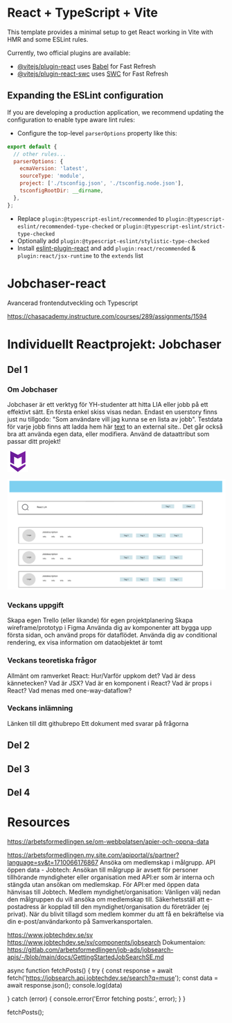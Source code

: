 # React + TypeScript + Vite

This template provides a minimal setup to get React working in Vite with HMR and some ESLint rules.

Currently, two official plugins are available:

- [@vitejs/plugin-react](https://github.com/vitejs/vite-plugin-react/blob/main/packages/plugin-react/README.md) uses [Babel](https://babeljs.io/) for Fast Refresh
- [@vitejs/plugin-react-swc](https://github.com/vitejs/vite-plugin-react-swc) uses [SWC](https://swc.rs/) for Fast Refresh

## Expanding the ESLint configuration

If you are developing a production application, we recommend updating the configuration to enable type aware lint rules:

- Configure the top-level `parserOptions` property like this:

```js
export default {
  // other rules...
  parserOptions: {
    ecmaVersion: 'latest',
    sourceType: 'module',
    project: ['./tsconfig.json', './tsconfig.node.json'],
    tsconfigRootDir: __dirname,
  },
};
```

- Replace `plugin:@typescript-eslint/recommended` to `plugin:@typescript-eslint/recommended-type-checked` or `plugin:@typescript-eslint/strict-type-checked`
- Optionally add `plugin:@typescript-eslint/stylistic-type-checked`
- Install [eslint-plugin-react](https://github.com/jsx-eslint/eslint-plugin-react) and add `plugin:react/recommended` & `plugin:react/jsx-runtime` to the `extends` list

<!-- todo ----------------------- -->

# Jobchaser-react

Avancerad frontendutveckling och Typescript

https://chasacademy.instructure.com/courses/289/assignments/1594

# Individuellt Reactprojekt: Jobchaser

## Del 1

### Om Jobchaser

Jobchaser är ett verktyg för YH-studenter att hitta LIA eller jobb på ett effektivt sätt. En första enkel skiss visas nedan.
Endast en userstory finns just nu tillgodo: "Som användare vill jag kunna se en lista av jobb".
Testdata för varje jobb finns att ladda hem här [text](https://github.com/chasacademy-sandra-larsson/react-jobchaser) to an external site.. Det går också bra att använda egen data, eller modifiera. Använd de dataattribut som passar ditt projekt!

![alt text](https://github.com/adam-p/markdown-here/raw/master/src/common/images/icon48.png 'Logo Title Text 1')

![Screenshot](./img/Screenshot%202024-03-04%20at%2017.47.19.png)

### Veckans uppgift

Skapa egen Trello (eller likande) för egen projektplanering
Skapa wireframe/prototyp i Figma
Använda dig av komponenter att bygga upp första sidan, och använd props för dataflödet.
Använda dig av conditional rendering, ex visa information om dataobjektet är tomt

### Veckans teoretiska frågor

Allmänt om ramverket React: Hur/Varför uppkom det? Vad är dess kännetecken?
Vad är JSX?
Vad är en komponent i React?
Vad är props i React?
Vad menas med one-way-dataflow?

### Veckans inlämning

Länken till ditt githubrepo
Ett dokument med svarar på frågorna

## Del 2

## Del 3

## Del 4

# Resources

https://arbetsformedlingen.se/om-webbplatsen/apier-och-oppna-data

https://arbetsformedlingen.my.site.com/apiportal/s/partner?language=sv&t=1710066176867
Ansöka om medlemskap i målgrupp.
API öppen data - Jobtech: Ansökan till målgrupp är avsett för personer tillhörande myndigheter eller organisation med API:er som är interna och stängda utan ansökan om medlemskap. För API:er med öppen data hänvisas till Jobtech.
Medlem myndighet/organisation: Vänligen välj nedan den målgruppen du vill ansöka om medlemskap till. Säkerhetsställ att e-postadress är kopplad till den myndighet/organisation du företräder (ej privat). När du blivit tillagd som medlem kommer du att få en bekräftelse via din e-post/användarkonto på Samverkansportalen.

https://www.jobtechdev.se/sv
https://www.jobtechdev.se/sv/components/jobsearch
Dokumentaion: https://gitlab.com/arbetsformedlingen/job-ads/jobsearch-apis/-/blob/main/docs/GettingStartedJobSearchSE.md

async function fetchPosts() {
try {
const response = await fetch('https://jobsearch.api.jobtechdev.se/search?q=muse');
const data = await response.json();
console.log(data)

} catch (error) {
console.error('Error fetching posts:', error);
}
}

fetchPosts();
